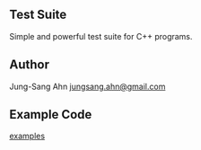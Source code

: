 Test Suite
----------
Simple and powerful test suite for C++ programs.

Author
------
Jung-Sang Ahn <jungsang.ahn@gmail.com>

Example Code
------------
[examples](examples)
